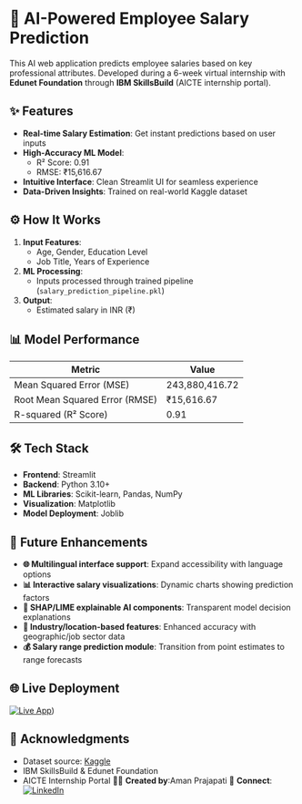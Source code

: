 # 💼 AI-Powered Employee Salary Prediction

This AI web application predicts employee salaries based on key professional attributes. Developed during a 6-week virtual internship with **Edunet Foundation** through **IBM SkillsBuild** (AICTE internship portal).

## ✨ Features
- **Real-time Salary Estimation**: Get instant predictions based on user inputs
- **High-Accuracy ML Model**: 
  - R² Score: 0.91 
  - RMSE: ₹15,616.67
- **Intuitive Interface**: Clean Streamlit UI for seamless experience
- **Data-Driven Insights**: Trained on real-world Kaggle dataset

## ⚙️ How It Works
1. **Input Features**:
   - Age, Gender, Education Level
   - Job Title, Years of Experience
2. **ML Processing**:
   - Inputs processed through trained pipeline (`salary_prediction_pipeline.pkl`)
3. **Output**:
   - Estimated salary in INR (₹)

## 📊 Model Performance
| Metric | Value |
|--------|-------|
| Mean Squared Error (MSE) | 243,880,416.72 |
| Root Mean Squared Error (RMSE) | ₹15,616.67 |
| R-squared (R² Score) | 0.91 |

## 🛠️ Tech Stack
- **Frontend**: Streamlit
- **Backend**: Python 3.10+
- **ML Libraries**: Scikit-learn, Pandas, NumPy
- **Visualization**: Matplotlib
- **Model Deployment**: Joblib

  
## 🔮 Future Enhancements
- **🌐 Multilingual interface support**: Expand accessibility with language options
- **📊 Interactive salary visualizations**: Dynamic charts showing prediction factors
- **🤖 SHAP/LIME explainable AI components**: Transparent model decision explanations
- **🏢 Industry/location-based features**: Enhanced accuracy with geographic/job sector data
- **💰 Salary range prediction module**: Transition from point estimates to range forecasts

## 🌐 Live Deployment
[![Live App](https://img.shields.io/badge/🚀_Live_App-Click_Here-FF4B4B?style=for-the-badge)](https://smartsalarypredictor.streamlit.app/))

## 🙏 Acknowledgments
- Dataset source: [Kaggle](https://www.kaggle.com/)
- IBM SkillsBuild & Edunet Foundation
- AICTE Internship Portal
🧑‍💻 **Created by**:Aman Prajapati
💌 **Connect**:  
[![LinkedIn](https://img.shields.io/badge/LinkedIn-amanprajapati-%230A66C2?style=for-the-badge&logo=linkedin)](https://www.linkedin.com/in/amanprajapati004/)
